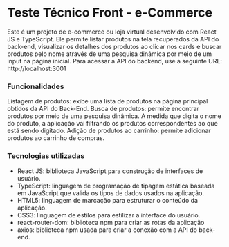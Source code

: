 # Teste Técnico Front - e-Commerce

Este é um projeto de e-commerce ou loja virtual desenvolvido com React JS e TypeScript. 
Ele permite listar produtos na tela recuperados da API do back-end, visualizar os detalhes dos produtos ao clicar nos cards e buscar produtos pelo nome através de uma pesquisa dinâmica por meio de um input na página inicial.
Para acessar a API do backend, use a seguinte URL: http://localhost:3001

### Funcionalidades

Listagem de produtos: exibe uma lista de produtos na página principal obtidos da API do Back-End.
Busca de produtos: permite encontrar produtos por meio de uma pesquisa dinâmica. 
A medida que digita o nome do produto, a aplicação vai filtrando os produtos correspondentes ao que está sendo digitado. 
Adição de produtos ao carrinho: permite adicionar produtos ao carrinho de compras.

### Tecnologias utilizadas

  - React JS: biblioteca JavaScript para construção de interfaces de usuário.
  - TypeScript: linguagem de programação de tipagem estática baseada em JavaScript
  que valida os tipos de dados usados na aplicação.
  - HTML5: linguagem de marcação para estruturar o conteúdo da aplicação.
  - CSS3: linguagem de estilos para estilizar a interface do usuário.
  - react-router-dom: biblioteca npm para criar as rotas da aplicação
  - axios: biblioteca npm usada para criar a conexão com a API do back-end.
